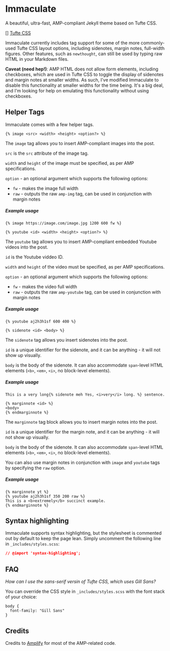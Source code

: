 # Immaculate

A beautiful, ultra-fast, AMP-compliant Jekyll theme based on Tufte CSS.

[]
[Tufte CSS](https://github.com/edwardtufte/tufte-css)

Immaculate currently includes tag support for some of the more commonly-used Tufte CSS layout options, including sidenotes, margin notes, full-width figures. Other features, such as `newthought`, can still be used by typing raw HTML in your Markdown files.

**Caveat (need hep!)**: AMP HTML does not allow form elements, including checkboxes, which are used in Tufte CSS to toggle the display of sidenotes and margin notes at smaller widths. As such, I've modified Immaculate to disable this functionality at smaller widths for the time being. It's a big deal, and I'm looking for help on emulating this functionality without using checkboxes.

## Helper Tags

Immaculate comes with a few helper tags.

```
{% image <src> <width> <height> <option?> %}
```

The `image` tag allows you to insert AMP-compliant images into the post.

`src` is the `src` attribute of the image tag.

`width` and `height` of the image must be specified, as per AMP specifications.

`option` - an optional argument which supports the following options:

- `fw` - makes the image full width
- `raw` - outputs the raw `amp-img` tag, can be used in conjunction with margin notes

##### Example usage

```
{% image https://image.com/image.jpg 1200 600 fw %}
```

```
{% youtube <id> <width> <height> <option?> %}
```

The `youtube` tag allows you to insert AMP-compliant embedded Youtube videos into the post.

`id` is the Youtube viddeo ID.

`width` and `height` of the video must be specified, as per AMP specifications.

`option` - an optional argument which supports the following options:

- `fw` - makes the video full width
- `raw` - outputs the raw `amp-youtube` tag, can be used in conjunction with margin notes

##### Example usage

```
{% youtube aj2h3h1sf 600 400 %}
```

```
{% sidenote <id> <body> %}
```

The `sidenote` tag allows you insert sidenotes into the post.

`id` is a unique identifier for the sidenote, and it can be anything - it will not show up visually.

`body` is the body of the sidenote. It can also accommodate `span`-level HTML elements (`<b>`, `<em>`, `<i>`, no block-level elements).

##### Example usage

```
This is a very long{% sidenote meh Yes, <i>very</i> long. %} sentence.
```

```
{% marginnote <id> %}
<body>
{% endmarginnote %}
```

The `marginnote` tag block allows you to insert margin notes into the post.

`id` is a unique identifier for the margin note, and it can be anything - it will not show up visually.

`body` is the body of the sidenote. It can also accommodate `span`-level HTML elements (`<b>`, `<em>`, `<i>`, no block-level elements).

You can also use margin notes in conjunction with `image` and `youtube` tags by specifying the `raw` option.

##### Example usage

```
{% marginnote yt %}
{% youtube aj2h3h1sf 350 200 raw %}
This is a <b>extremely</b> succinct example.
{% endmarginnote %}
```

## Syntax highlighting

Immaculate supports syntax highlighting, but the stylesheet is commented out by default to keep the page lean. Simply uncomment the following line in `_includes/styles.scss`:

```css
// @import 'syntax-highlighting';
```

## FAQ

*How can I use the sans-serif versin of Tufte CSS, which uses Gill Sans?*

You can override the CSS style in `_includes/styles.scss` with the font stack of your choice:

```
body {
  font-family: "Gill Sans"
}
```

## Credits

Credits to [Amplify]() for most of the AMP-related code.
